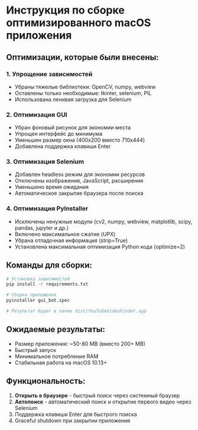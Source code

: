 # Инструкция по сборке оптимизированного macOS приложения

## Оптимизации, которые были внесены:

### 1. Упрощение зависимостей
- Убраны тяжелые библиотеки: OpenCV, numpy, webview
- Оставлены только необходимые: tkinter, selenium, PIL
- Использована ленивая загрузка для Selenium

### 2. Оптимизация GUI
- Убран фоновый рисунок для экономии места
- Упрощен интерфейс до минимума
- Уменьшен размер окна (400x200 вместо 710x444)
- Добавлена поддержка клавиши Enter

### 3. Оптимизация Selenium
- Добавлен headless режим для экономии ресурсов
- Отключены изображения, JavaScript, расширения
- Уменьшено время ожидания
- Автоматическое закрытие браузера после поиска

### 4. Оптимизация PyInstaller
- Исключены ненужные модули (cv2, numpy, webview, matplotlib, scipy, pandas, jupyter и др.)
- Включено максимальное сжатие (UPX)
- Убрана отладочная информация (strip=True)
- Установлена максимальная оптимизация Python кода (optimize=2)

## Команды для сборки:

```bash
# Установка зависимостей
pip install -r requirements.txt

# Сборка приложения
pyinstaller gui_bot.spec

# Результат будет в папке dist/YouTubeVideoFinder.app
```

## Ожидаемые результаты:
- Размер приложения: ~50-80 MB (вместо 200+ MB)
- Быстрый запуск
- Минимальное потребление RAM
- Стабильная работа на macOS 10.13+

## Функциональность:
1. **Открыть в браузере** - быстрый поиск через системный браузер
2. **Автопоиск** - автоматический поиск и открытие первого видео через Selenium
3. Поддержка клавиши Enter для быстрого поиска
4. Graceful shutdown при закрытии приложения
